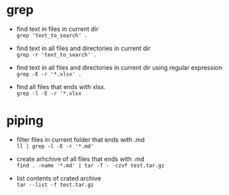 # grep  
- find text in files in current dir  
`grep 'text_to_search' .`  
- find text in all files and directories in current dir  
`grep -r 'text_to_search' .`  
  
- find text in all files and directories in current dir using regular expression  
`grep -E -r '*.xlsx' .`  
- find all files that ends with xlsx.   
`grep -l -E -r '*.xlsx`  
  
# piping  
- filter files in current folder that ends with .md  
`ll | grep -l -E -r '*.md'`  
  
- create arhchive of all files that ends with .md  
`find . -name '*.md' | tar -T - -czvf test.tar.gz`  
- list contents of crated archive  
`tar --list -f test.tar.gz`  


